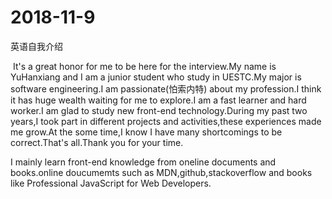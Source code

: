 # 2018-11-9

英语自我介绍

​	It's a great honor for me to be here for the interview.My name is YuHanxiang and I am a junior student who study in UESTC.My major is software engineering.I am passionate(怕索内特) about my profession.I think it has huge wealth waiting for me to explore.I am a fast learner and hard worker.I am glad to study new front-end technology.During my past two years,I took part in different projects and activities,these experiences made me grow.At the some time,I know I have many shortcomings to be correct.That's all.Thank you for your time.



I mainly learn front-end knowledge from oneline documents and books.online doucumemts such as MDN,github,stackoverflow and books like Professional JavaScript for Web Developers.